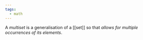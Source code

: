 ```yaml
---
tags:
  - math
---
```

A *multiset* is a generalisation of a [[set]] so that *allows for multiple occurrences of its elements*.

